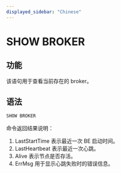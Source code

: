 ```yaml
---
displayed_sidebar: "Chinese"
---
```


# SHOW BROKER

## 功能

该语句用于查看当前存在的 broker。

## 语法

```sql
SHOW BROKER
```

命令返回结果说明：

1. LastStartTime 表示最近一次 BE 启动时间。
2. LastHeartbeat 表示最近一次心跳。
3. Alive 表示节点是否存活。
4. ErrMsg 用于显示心跳失败时的错误信息。
